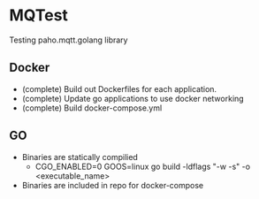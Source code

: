 # MQTest

Testing paho.mqtt.golang library

## Docker

- (complete) Build out Dockerfiles for each application.
- (complete) Update go applications to use docker networking
- (complete) Build docker-compose.yml

## GO

- Binaries are statically compilied
  - CGO_ENABLED=0 GOOS=linux go build -ldflags "-w -s" -o <executable_name>
- Binaries are included in repo for docker-compose
